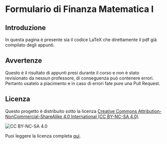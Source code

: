 # Formulario di Finanza Matematica I
## Introduzione
In questa pagina è presente sia il codice LaTeX che direttamente il pdf già compilato degli appunti.
## Avvertenze
Questo è il risultato di appunti presi durante il corso e non è stato revisionato da nessun professore, di conseguenza può contenere errori. Pertanto usatelo a piacimento e in caso di errori fate pure una Pull Request.
## Licenza

Questo progetto è distribuito sotto la licenza [Creative Commons Attribution-NonCommercial-ShareAlike 4.0 International (CC BY-NC-SA 4.0)](https://creativecommons.org/licenses/by-nc-sa/4.0/). 

![CC BY-NC-SA 4.0](https://licensebuttons.net/l/by-nc-sa/4.0/88x31.png)

Puoi leggere la licenza completa [qui](https://creativecommons.org/licenses/by-nc-sa/4.0/legalcode).
